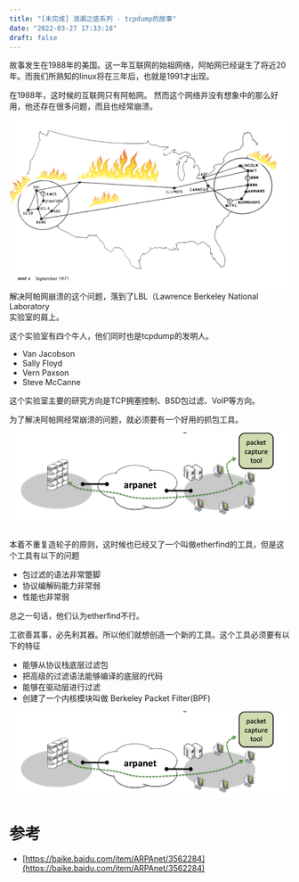 ```yaml
---
title: "[未完成] 浪潮之底系列 - tcpdump的故事"
date: "2022-03-27 17:33:18"
draft: false
---
```


故事发生在1988年的美国。这一年互联网的始祖网络，阿帕网已经诞生了将近20年。而我们所熟知的linux将在三年后，也就是1991才出现。

在1988年，这时候的互联网只有阿帕网。 然而这个网络并没有想象中的那么好用，他还存在很多问题，而且也经常崩溃。

![](2022-10-29-20-30-11.png)
解决阿帕网崩溃的这个问题，落到了LBL（Lawrence Berkeley National Laboratory<br />实验室的肩上。

这个实验室有四个牛人，他们同时也是tcpdump的发明人。

- Van Jacobson
-  Sally Floyd
- Vern Paxson
-  Steve McCanne

这个实验室主要的研究方向是TCP拥塞控制、BSD包过滤、VoIP等方向。

为了解决阿帕网经常崩溃的问题，就必须要有一个好用的抓包工具。

![](2022-10-29-20-30-26.png)

<br />本着不重复造轮子的原则，这时候也已经又了一个叫做etherfind的工具，但是这个工具有以下的问题

- 包过滤的语法非常蹩脚
- 协议编解码能力非常弱
- 性能也非常弱

总之一句话，他们认为etherfind不行。

工欲善其事，必先利其器。所以他们就想创造一个新的工具。这个工具必须要有以下的特征

- 能够从协议栈底层过滤包
- 把高级的过滤语法能够编译的底层的代码
- 能够在驱动层进行过滤
- 创建了一个内核模块叫做 Berkeley Packet Filter(BPF)

![](2022-10-29-20-30-39.png)


# 参考

- [https://baike.baidu.com/item/ARPAnet/3562284](https://baike.baidu.com/item/ARPAnet/3562284)


